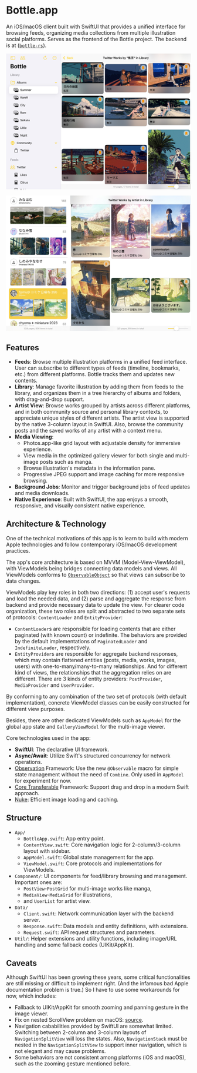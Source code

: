 # Bottle.app

An iOS/macOS client built with SwiftUI that provides a unified interface for browsing feeds, organizing media collections from multiple illustration social platforms. Serves as the frontend of the Bottle project. The backend is at ([`bottle-rs`](https://github.com/frothywater/bottle-rs)).

![](screenshot/1.jpg)

![](screenshot/2.jpg)

## Features

- **Feeds**: Browse multiple illustration platforms in a unified feed interface. User can subscribe to different types of feeds (timeline, bookmarks, etc.) from different platforms. Bottle tracks them and updates new contents.
- **Library**: Manage favorite illustration by adding them from feeds to the library, and organizes them in a tree hierarchy of albums and folders, with drag-and-drop support.
- **Artist View**: Browse works grouped by artists across different platforms, and in both community source and personal library contexts, to appreciate unique styles of different artists. The artist view is supported by the native 3-column layout in SwiftUI. Also, browse the community posts and the saved works of any artist with a context menu.
- **Media Viewing**:
  - Photos.app-like grid layout with adjustable density for immersive experience.
  - View media in the optimized gallery viewer for both single and multi-image posts such as manga.
  - Browse illustration's metadata in the information pane.
  - Progressive JPEG support and image caching for more responsive browsing.
- **Background Jobs**: Monitor and trigger background jobs of feed updates and media downloads.
- **Native Experience**: Built with SwiftUI, the app enjoys a smooth, responsive, and visually consistent native experience.

## Architecture & Technology

One of the technical motivations of this app is to learn to build with modern Apple technologies and follow contemporary iOS/macOS development practices.

The app's core architecture is based on MVVM (Model-View-ViewModel), with ViewModels being bridges connecting data models and views. All ViewModels conforms to [`ObservableObject`](https://developer.apple.com/documentation/combine/observableobject) so that views can subscribe to data changes.

ViewModels play key roles in both two directions: (1) accept user's requests and load the needed data, and (2) parse and aggregate the response from backend and provide necessary data to update the view. For clearer code organization, these two roles are split and abstracted to two separate sets of protocols: `ContentLoader` and `EntityProvider`:
- `ContentLoader`s are responsible for loading contents that are either paginated (with known count) or indefinite. The behaviors are provided by the default implementations of `PaginatedLoader` and `IndefiniteLoader`, respectively.
- `EntityProvider`s are responsible for aggregate backend responses, which may contain flattened entities (posts, media, works, images, users) with one-to-many/many-to-many relationships. And for different kind of views, the relationships that the aggregation relies on are different. There are 3 kinds of entity providers: `PostProvider`, `MediaProvider` and `UserProvider`.

By conforming to any combination of the two set of protocols (with default implementation), concrete ViewModel classes can be easily constructed for different view purposes.

Besides, there are other dedicated ViewModels such as `AppModel` for the global app state and `GalleryViewModel` for the multi-image viewer.

Core technologies used in the app:
- **SwiftUI**: The declarative UI framework.
- **Async/Await**: Utilize Swift's structured concurrency for network operations.
- [Observation](https://developer.apple.com/documentation/observation) Framework: Use the new `@Observable` macro for simple state management without the need of `Combine`. Only used in `AppModel` for experiment for now.
- [Core Transferable](https://developer.apple.com/documentation/coretransferable) Framework: Support drag and drop in a modern Swift approach.
- [Nuke](https://kean.blog/nuke/home): Efficient image loading and caching.

## Structure

- `App/`
  - `BottleApp.swift`: App entry point.
  - `ContentView.swift`: Core navigation logic for 2-column/3-column layout with sidebar.
  - `AppModel.swift`: Global state management for the app.
  - `ViewModel.swift`: Core protocols and implementations for ViewModels.
- `Component/`: UI components for feed/library browsing and management. Important ones are:
  -  `PostView`-`PostGrid` for multi-image works like manga,
  -  `MediaView`-`MediaGrid` for illustrations,
  -  and `UserList` for artist view.
- `Data/`
  - `Client.swift`: Network communication layer with the backend server.
  - `Response.swift`: Data models and entity definitions, with extensions.
  - `Request.swift`: API request structures and parameters.
- `Util/`: Helper extensions and utility functions, including image/URL handling and some fallback codes (UIKit/AppKit).

## Caveats

Although SwiftUI has been growing these years, some critical functionalities are still missing or difficult to implement right. (And the infamous bad Apple documentation problem is true.) So I have to use some workarounds for now, which includes:
- Fallback to UIKit/AppKit for smooth zooming and panning gesture in the image viewer.
- Fix on nested ScrollView problem on macOS: [source](https://stackoverflow.com/questions/64920744/swiftui-nested-scrollviews-problem-on-macos).
- Navigation cababilities provided by SwiftUI are somewhat limited. Switching between 2-column and 3-column layouts of `NavigationSplitView` will loss the states. Also, `NavigationStack` must be nested in the `NavigationSplitView` to support inner navigation, which is not elegant and may cause problems.
- Some behaviors are not consistent among platforms (iOS and macOS), such as the zooming gesture mentioned before.